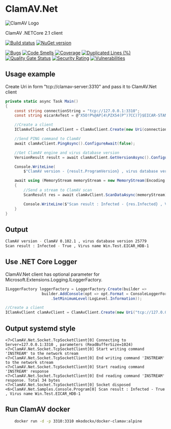 # ClamAV.Net
![ClamAV Logo](http://www.clamav.net/assets/clamav-trademark.png)

ClamAV .NETCore 2.1 client

[![Build status](https://ci.appveyor.com/api/projects/status/uep7igf5d3p9kbg2?svg=true)](https://ci.appveyor.com/project/petertsu/clamav-net)
[![NuGet version](https://badge.fury.io/nu/ClamAV.Net.svg)](https://badge.fury.io/nu/ClamAV.Net)


[![Bugs](https://sonarcloud.io/api/project_badges/measure?project=petertsu_ClamAV.Net&metric=bugs)](https://sonarcloud.io/dashboard?id=petertsu_ClamAV.Net)
[![Code Smells](https://sonarcloud.io/api/project_badges/measure?project=petertsu_ClamAV.Net&metric=code_smells)](https://sonarcloud.io/dashboard?id=petertsu_ClamAV.Net)
[![Coverage](https://sonarcloud.io/api/project_badges/measure?project=petertsu_ClamAV.Net&metric=coverage)](https://sonarcloud.io/dashboard?id=petertsu_ClamAV.Net)
[![Duplicated Lines (%)](https://sonarcloud.io/api/project_badges/measure?project=petertsu_ClamAV.Net&metric=duplicated_lines_density)](https://sonarcloud.io/dashboard?id=petertsu_ClamAV.Net)
[![Quality Gate Status](https://sonarcloud.io/api/project_badges/measure?project=petertsu_ClamAV.Net&metric=alert_status)](https://sonarcloud.io/dashboard?id=petertsu_ClamAV.Net)
[![Security Rating](https://sonarcloud.io/api/project_badges/measure?project=petertsu_ClamAV.Net&metric=security_rating)](https://sonarcloud.io/dashboard?id=petertsu_ClamAV.Net)
[![Vulnerabilities](https://sonarcloud.io/api/project_badges/measure?project=petertsu_ClamAV.Net&metric=vulnerabilities)](https://sonarcloud.io/dashboard?id=petertsu_ClamAV.Net)


## Usage example
Create Uri in form "tcp://clamav-server:3310" and pass it to ClamAV.Net client

```csharp
private static async Task Main()
{
	const string connectionString = "tcp://127.0.0.1:3310";
	const string eicarAvTest = @"X5O!P%@AP[4\PZX54(P^)7CC)7}$EICAR-STANDARD-ANTIVIRUS-TEST-FILE!$H+H*";

	//Create a client
	IClamAvClient clamAvClient = ClamAvClient.Create(new Uri(connectionString));

	//Send PING command to ClamAV
	await clamAvClient.PingAsync().ConfigureAwait(false);

	//Get ClamAV engine and virus database version
	VersionResult result = await clamAvClient.GetVersionAsync().ConfigureAwait(false);

	Console.WriteLine(
		$"ClamAV version - {result.ProgramVersion} , virus database version {result.VirusDbVersion}");

	await using (MemoryStream memoryStream = new MemoryStream(Encoding.UTF8.GetBytes(eicarAvTest)))
	{
		//Send a stream to ClamAV scan
		ScanResult res = await clamAvClient.ScanDataAsync(memoryStream).ConfigureAwait(false);

		Console.WriteLine($"Scan result : Infected - {res.Infected} , Virus name {res.VirusName}");
	}
}
```
## Output

```bash
ClamAV version - ClamAV 0.102.1 , virus database version 25779
Scan result : Infected - True , Virus name Win.Test.EICAR_HDB-1
```

## Use .NET Core Logger
ClamAV.Net client has optional parameter for Microsoft.Extensions.Logging.ILoggerFactory.

```csharp
ILoggerFactory loggerFactory = LoggerFactory.Create(builder =>
                builder.AddConsole(opt => opt.Format = ConsoleLoggerFormat.Systemd)
                    .SetMinimumLevel(LogLevel.Information));

//Create a client
IClamAvClient clamAvClient = ClamAvClient.Create(new Uri("tcp://127.0.0.1:3310"), loggerFactory);
```
## Output systemd style

```
<7>ClamAV.Net.Socket.TcpSocketClient[0] Connecting to Server=127.0.0.1:3310 , parameters (ReadBufferSize=1024)
<7>ClamAV.Net.Socket.TcpSocketClient[0] Start writing command 'INSTREAM' to the network stream
<7>ClamAV.Net.Socket.TcpSocketClient[0] End writing command 'INSTREAM' to the network stream
<7>ClamAV.Net.Socket.TcpSocketClient[0] Start reading command 'INSTREAM' response
<7>ClamAV.Net.Socket.TcpSocketClient[0] End reading command 'INSTREAM' response. Total 34 bytes
<7>ClamAV.Net.Socket.TcpSocketClient[0] Socket disposed
<6>ClamAV.Net.Samples.Console.Program[0] Scan result : Infected - True , Virus name Win.Test.EICAR_HDB-1
```


## Run ClamAV docker

```bash
    docker run -d -p 3310:3310 mkodockx/docker-clamav:alpine
```

